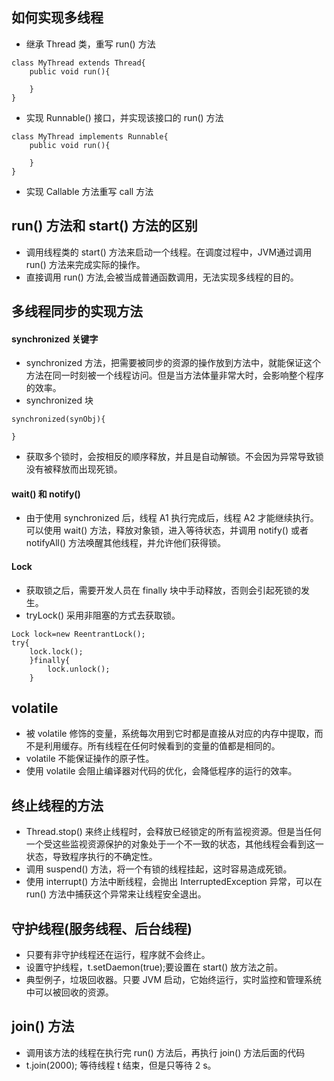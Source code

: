 ## 如何实现多线程
- 继承 Thread 类，重写 run() 方法
```
class MyThread extends Thread{
	public void run(){

	}
}
```
- 实现 Runnable() 接口，并实现该接口的 run() 方法
```
class MyThread implements Runnable{
	public void run(){

	}
}
```
- 实现 Callable 方法重写 call 方法

## run() 方法和 start() 方法的区别
- 调用线程类的 start() 方法来启动一个线程。在调度过程中，JVM通过调用 run() 方法来完成实际的操作。
- 直接调用 run() 方法,会被当成普通函数调用，无法实现多线程的目的。

## 多线程同步的实现方法
#### synchronized 关键字
- synchronized 方法，把需要被同步的资源的操作放到方法中，就能保证这个方法在同一时刻被一个线程访问。但是当方法体量非常大时，会影响整个程序的效率。
- synchronized 块 
```
synchronized(synObj){
	
}
```  
- 获取多个锁时，会按相反的顺序释放，并且是自动解锁。不会因为异常导致锁没有被释放而出现死锁。

#### wait() 和 notify()
- 由于使用 synchronized 后，线程 A1 执行完成后，线程 A2 才能继续执行。可以使用 wait() 方法，释放对象锁，进入等待状态，并调用 notify() 或者 notifyAll() 方法唤醒其他线程，并允许他们获得锁。

####  Lock
- 获取锁之后，需要开发人员在 finally 块中手动释放，否则会引起死锁的发生。
- tryLock() 采用非阻塞的方式去获取锁。
```
Lock lock=new ReentrantLock();
try{
    lock.lock();
    }finally{
        lock.unlock();
    }
```

## volatile
- 被 volatile 修饰的变量，系统每次用到它时都是直接从对应的内存中提取，而不是利用缓存。所有线程在任何时候看到的变量的值都是相同的。
- volatile 不能保证操作的原子性。
- 使用 volatile 会阻止编译器对代码的优化，会降低程序的运行的效率。

## 终止线程的方法
- Thread.stop() 来终止线程时，会释放已经锁定的所有监视资源。但是当任何一个受这些监视资源保护的对象处于一个不一致的状态，其他线程会看到这一状态，导致程序执行的不确定性。
- 调用 suspend() 方法，将一个有锁的线程挂起，这时容易造成死锁。
- 使用 interrupt() 方法中断线程，会抛出 InterruptedException 异常，可以在 run() 方法中捕获这个异常来让线程安全退出。

## 守护线程(服务线程、后台线程)
- 只要有非守护线程还在运行，程序就不会终止。
- 设置守护线程，t.setDaemon(true);要设置在 start() 放方法之前。
- 典型例子，垃圾回收器。只要 JVM 启动，它始终运行，实时监控和管理系统中可以被回收的资源。

## join() 方法
- 调用该方法的线程在执行完 run() 方法后，再执行 join() 方法后面的代码
- t.join(2000); 等待线程 t 结束，但是只等待 2 s。